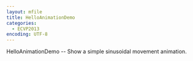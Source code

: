 ```yaml
---
layout: mfile
title: HelloAnimationDemo
categories:
  - ECVP2013
encoding: UTF-8
---
```


HelloAnimationDemo -- Show a simple sinusoidal movement animation.